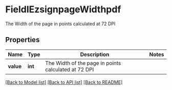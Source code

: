 # FieldIEzsignpageWidthpdf

The Width of the page in points calculated at 72 DPI

## Properties
Name | Type | Description | Notes
------------ | ------------- | ------------- | -------------
**value** | **int** | The Width of the page in points calculated at 72 DPI | 

[[Back to Model list]](../README.md#documentation-for-models) [[Back to API list]](../README.md#documentation-for-api-endpoints) [[Back to README]](../README.md)


